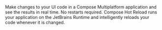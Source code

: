Make changes to your UI code in a Compose Multiplatform application and see the results in real time. No restarts required. Compose Hot Reload runs your application on the JetBrains Runtime and intelligently reloads your code whenever it is changed.